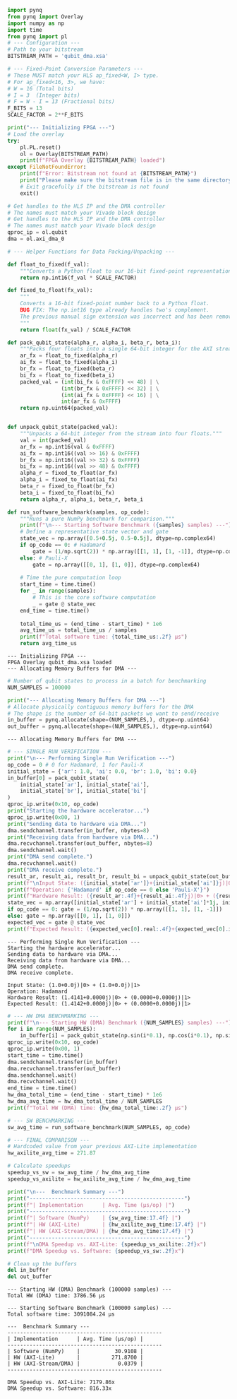 ```python
import pynq
from pynq import Overlay
import numpy as np
import time
from pynq import pl
# --- Configuration ---
# Path to your bitstream
BITSTREAM_PATH = 'qubit_dma.xsa' 

# --- Fixed-Point Conversion Parameters ---
# These MUST match your HLS ap_fixed<W, I> type.
# For ap_fixed<16, 3>, we have:
# W = 16 (Total bits)
# I = 3  (Integer bits)
# F = W - I = 13 (Fractional bits)
F_BITS = 13
SCALE_FACTOR = 2**F_BITS

print("--- Initializing FPGA ---")
# Load the overlay
try:
    pl.PL.reset()
    ol = Overlay(BITSTREAM_PATH)
    print(f"FPGA Overlay {BITSTREAM_PATH} loaded")
except FileNotFoundError:
    print(f"Error: Bitstream not found at {BITSTREAM_PATH}")
    print("Please make sure the bitstream file is in the same directory or provide the full path.")
    # Exit gracefully if the bitstream is not found
    exit()

# Get handles to the HLS IP and the DMA controller
# The names must match your Vivado block design
# Get handles to the HLS IP and the DMA controller
# The names must match your Vivado block design
qproc_ip = ol.qubit
dma = ol.axi_dma_0

# --- Helper Functions for Data Packing/Unpacking ---

def float_to_fixed(f_val):
    """Converts a Python float to our 16-bit fixed-point representation."""
    return np.int16(f_val * SCALE_FACTOR)

def fixed_to_float(fx_val):
    """
    Converts a 16-bit fixed-point number back to a Python float.
    BUG FIX: The np.int16 type already handles two's complement.
    The previous manual sign extension was incorrect and has been removed.
    """
    return float(fx_val) / SCALE_FACTOR

def pack_qubit_state(alpha_r, alpha_i, beta_r, beta_i):
    """Packs four floats into a single 64-bit integer for the AXI stream."""
    ar_fx = float_to_fixed(alpha_r)
    ai_fx = float_to_fixed(alpha_i)
    br_fx = float_to_fixed(beta_r)
    bi_fx = float_to_fixed(beta_i)
    packed_val = (int(bi_fx & 0xFFFF) << 48) | \
                 (int(br_fx & 0xFFFF) << 32) | \
                 (int(ai_fx & 0xFFFF) << 16) | \
                 int(ar_fx & 0xFFFF)
    return np.uint64(packed_val)


def unpack_qubit_state(packed_val):
    """Unpacks a 64-bit integer from the stream into four floats."""
    val = int(packed_val)
    ar_fx = np.int16(val & 0xFFFF)
    ai_fx = np.int16((val >> 16) & 0xFFFF)
    br_fx = np.int16((val >> 32) & 0xFFFF)
    bi_fx = np.int16((val >> 48) & 0xFFFF)
    alpha_r = fixed_to_float(ar_fx)
    alpha_i = fixed_to_float(ai_fx)
    beta_r = fixed_to_float(br_fx)
    beta_i = fixed_to_float(bi_fx)
    return alpha_r, alpha_i, beta_r, beta_i

def run_software_benchmark(samples, op_code):
    """Runs a pure NumPy benchmark for comparison."""
    print(f"\n--- Starting Software Benchmark ({samples} samples) ---")
    # Define a representative state vector and gate
    state_vec = np.array([0.5+0.5j, 0.5-0.5j], dtype=np.complex64)
    if op_code == 0: # Hadamard
        gate = (1/np.sqrt(2)) * np.array([[1, 1], [1, -1]], dtype=np.complex64)
    else: # Pauli-X
        gate = np.array([[0, 1], [1, 0]], dtype=np.complex64)
    
    # Time the pure computation loop
    start_time = time.time()
    for _ in range(samples):
        # This is the core software computation
        _ = gate @ state_vec
    end_time = time.time()
    
    total_time_us = (end_time - start_time) * 1e6
    avg_time_us = total_time_us / samples
    print(f"Total software time: {total_time_us:.2f} µs")
    return avg_time_us
```

    --- Initializing FPGA ---
    FPGA Overlay qubit_dma.xsa loaded
    --- Allocating Memory Buffers for DMA ---



```python
# Number of qubit states to process in a batch for benchmarking
NUM_SAMPLES = 100000
```


```python
print("--- Allocating Memory Buffers for DMA ---")
# Allocate physically contiguous memory buffers for the DMA
# The shape is the number of 64-bit packets we want to send/receive
in_buffer = pynq.allocate(shape=(NUM_SAMPLES,), dtype=np.uint64)
out_buffer = pynq.allocate(shape=(NUM_SAMPLES,), dtype=np.uint64)
```

    --- Allocating Memory Buffers for DMA ---



```python
# --- SINGLE RUN VERIFICATION ---
print("\n--- Performing Single Run Verification ---")
op_code = 0 # 0 for Hadamard, 1 for Pauli-X
initial_state = {'ar': 1.0, 'ai': 0.0, 'br': 1.0, 'bi': 0.0}
in_buffer[0] = pack_qubit_state(
    initial_state['ar'], initial_state['ai'],
    initial_state['br'], initial_state['bi']
)
qproc_ip.write(0x10, op_code)
print("Starting the hardware accelerator...")
qproc_ip.write(0x00, 1)
print("Sending data to hardware via DMA...")
dma.sendchannel.transfer(in_buffer, nbytes=8)
print("Receiving data from hardware via DMA...")
dma.recvchannel.transfer(out_buffer, nbytes=8)
dma.sendchannel.wait()
print("DMA send complete.")
dma.recvchannel.wait()
print("DMA receive complete.")
result_ar, result_ai, result_br, result_bi = unpack_qubit_state(out_buffer[0])
print(f"\nInput State: ({initial_state['ar']}+{initial_state['ai']}j)|0> + ({initial_state['br']}+{initial_state['bi']}j)|1>")
print(f"Operation: {'Hadamard' if op_code == 0 else 'Pauli-X'}")
print(f"Hardware Result: ({result_ar:.4f}+{result_ai:.4f}j)|0> + ({result_br:.4f}+{result_bi:.4f}j)|1>")
state_vec = np.array([initial_state['ar'] + initial_state['ai']*1j, initial_state['br'] + initial_state['bi']*1j])
if op_code == 0: gate = (1/np.sqrt(2)) * np.array([[1, 1], [1, -1]])
else: gate = np.array([[0, 1], [1, 0]])
expected_vec = gate @ state_vec
print(f"Expected Result: ({expected_vec[0].real:.4f}+{expected_vec[0].imag:.4f}j)|0> + ({expected_vec[1].real:.4f}+{expected_vec[1].imag:.4f}j)|1>")

```

    
    --- Performing Single Run Verification ---
    Starting the hardware accelerator...
    Sending data to hardware via DMA...
    Receiving data from hardware via DMA...
    DMA send complete.
    DMA receive complete.
    
    Input State: (1.0+0.0j)|0> + (1.0+0.0j)|1>
    Operation: Hadamard
    Hardware Result: (1.4141+0.0000j)|0> + (0.0000+0.0000j)|1>
    Expected Result: (1.4142+0.0000j)|0> + (0.0000+0.0000j)|1>



```python
# --- HW DMA BENCHMARKING ---
print(f"\n--- Starting HW (DMA) Benchmark ({NUM_SAMPLES} samples) ---")
for i in range(NUM_SAMPLES):
    in_buffer[i] = pack_qubit_state(np.sin(i*0.1), np.cos(i*0.1), np.sin(i*0.2), np.cos(i*0.2))
qproc_ip.write(0x10, op_code)
qproc_ip.write(0x00, 1)
start_time = time.time()
dma.sendchannel.transfer(in_buffer)
dma.recvchannel.transfer(out_buffer)
dma.sendchannel.wait()
dma.recvchannel.wait()
end_time = time.time()
hw_dma_total_time = (end_time - start_time) * 1e6
hw_dma_avg_time = hw_dma_total_time / NUM_SAMPLES
print(f"Total HW (DMA) time: {hw_dma_total_time:.2f} µs")

# --- SW BENCHMARKING ---
sw_avg_time = run_software_benchmark(NUM_SAMPLES, op_code)

# --- FINAL COMPARISON ---
# Hardcoded value from your previous AXI-Lite implementation
hw_axilite_avg_time = 271.87 

# Calculate speedups
speedup_vs_sw = sw_avg_time / hw_dma_avg_time
speedup_vs_axilite = hw_axilite_avg_time / hw_dma_avg_time

print("\n---  Benchmark Summary ---")
print("-------------------------------------------------")
print(f"| Implementation      | Avg. Time (µs/op) |")
print("-------------------------------------------------")
print(f"| Software (NumPy)    | {sw_avg_time:17.4f} |")
print(f"| HW (AXI-Lite)       | {hw_axilite_avg_time:17.4f} |")
print(f"| HW (AXI-Stream/DMA) | {hw_dma_avg_time:17.4f} |")
print("-------------------------------------------------")
print(f"\nDMA Speedup vs. AXI-Lite: {speedup_vs_axilite:.2f}x")
print(f"DMA Speedup vs. Software: {speedup_vs_sw:.2f}x")

# Clean up the buffers
del in_buffer
del out_buffer
```

    
    --- Starting HW (DMA) Benchmark (100000 samples) ---
    Total HW (DMA) time: 3786.56 µs
    
    --- Starting Software Benchmark (100000 samples) ---
    Total software time: 3091084.24 µs
    
    ---  Benchmark Summary ---
    -------------------------------------------------
    | Implementation      | Avg. Time (µs/op) |
    -------------------------------------------------
    | Software (NumPy)    |           30.9108 |
    | HW (AXI-Lite)       |          271.8700 |
    | HW (AXI-Stream/DMA) |            0.0379 |
    -------------------------------------------------
    
    DMA Speedup vs. AXI-Lite: 7179.86x
    DMA Speedup vs. Software: 816.33x



```python

```
